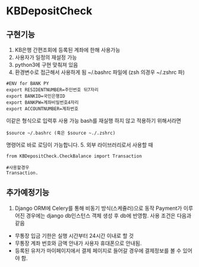 # KBDepositCheck
## 구현기능
1. KB은행 간편조회에 등록된 계좌에 한해 사용가능
2. 사용자가 일정의 재설정 가능
3. python3에 구현 맞춰져 있음
4. 환경변수로 접근해서 사용하게 됨
  ~/.bashrc 파일에 (zsh 의경우 ~/.zshrc 파)
```
#ENV for BANK PY
export RESIDENTNUMBER=주민번호 뒤7자리
export BANKID=국민은행ID
export BANKPW=계좌비밀번호4자리
export ACCOUNTNUMBER=계좌번호
```
  이같은 형식으로 입력후 사용 가능
  bash를 재실행 하지 않고 적용하기 위해서라면
```
$source ~/.bashrc (혹은 $source ~./.zshrc)
```
  명령어로 바로 로딩이 가능합니다.
5. 외부 라이브러리로서 사용할 때
```
from KBDepositCheck.CheckBalance import Transaction

#사용할경우
Transaction.
```


## 추가예정기능
1. Django ORM에 Celery를 통해 비동기 방식(스케쥴러)으로 동작
  Payment가 이루어진 경우에는 django db인스턴스 객체 생성 후 db에 반영함.
  사용 조건은 다음과 같음
  * 무통장 입금 기한은 실행 시간부터 24시간 이내로 할 것
  * 무통장 계좌 번호와 금액 안내가 사용자 휴대폰으로 안내됨.
  * 등록된 유저가 마이페이지에서 결제 페이지로 들어갈 경우에 결제정보를 볼 수 있어야 함.
